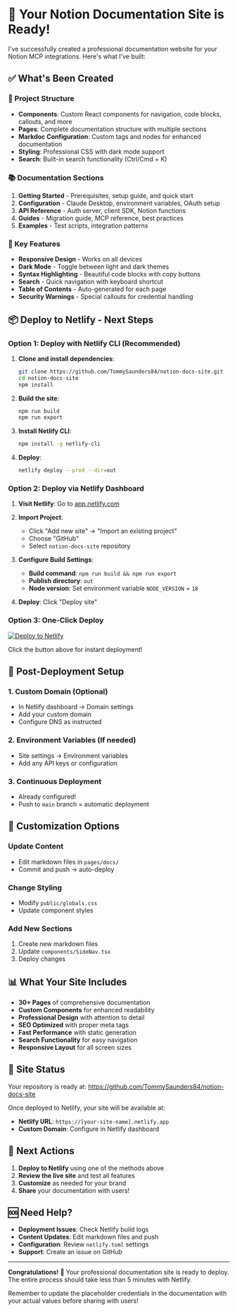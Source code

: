 # 🎉 Your Notion Documentation Site is Ready!

I've successfully created a professional documentation website for your Notion MCP integrations. Here's what I've built:

## ✅ What's Been Created

### 📁 Project Structure
- **Components**: Custom React components for navigation, code blocks, callouts, and more
- **Pages**: Complete documentation structure with multiple sections
- **Markdoc Configuration**: Custom tags and nodes for enhanced documentation
- **Styling**: Professional CSS with dark mode support
- **Search**: Built-in search functionality (Ctrl/Cmd + K)

### 📚 Documentation Sections
1. **Getting Started** - Prerequisites, setup guide, and quick start
2. **Configuration** - Claude Desktop, environment variables, OAuth setup
3. **API Reference** - Auth server, client SDK, Notion functions
4. **Guides** - Migration guide, MCP reference, best practices
5. **Examples** - Test scripts, integration patterns

### 🚀 Key Features
- **Responsive Design** - Works on all devices
- **Dark Mode** - Toggle between light and dark themes
- **Syntax Highlighting** - Beautiful code blocks with copy buttons
- **Search** - Quick navigation with keyboard shortcut
- **Table of Contents** - Auto-generated for each page
- **Security Warnings** - Special callouts for credential handling

## 📦 Deploy to Netlify - Next Steps

### Option 1: Deploy with Netlify CLI (Recommended)

1. **Clone and install dependencies**:
   ```bash
   git clone https://github.com/TommySaunders84/notion-docs-site.git
   cd notion-docs-site
   npm install
   ```

2. **Build the site**:
   ```bash
   npm run build
   npm run export
   ```

3. **Install Netlify CLI**:
   ```bash
   npm install -g netlify-cli
   ```

4. **Deploy**:
   ```bash
   netlify deploy --prod --dir=out
   ```

### Option 2: Deploy via Netlify Dashboard

1. **Visit Netlify**: Go to [app.netlify.com](https://app.netlify.com)

2. **Import Project**:
   - Click "Add new site" → "Import an existing project"
   - Choose "GitHub"
   - Select `notion-docs-site` repository

3. **Configure Build Settings**:
   - **Build command**: `npm run build && npm run export`
   - **Publish directory**: `out`
   - **Node version**: Set environment variable `NODE_VERSION` = `18`

4. **Deploy**: Click "Deploy site"

### Option 3: One-Click Deploy

[![Deploy to Netlify](https://www.netlify.com/img/deploy/button.svg)](https://app.netlify.com/start/deploy?repository=https://github.com/TommySaunders84/notion-docs-site)

Click the button above for instant deployment!

## 🔧 Post-Deployment Setup

### 1. Custom Domain (Optional)
- In Netlify dashboard → Domain settings
- Add your custom domain
- Configure DNS as instructed

### 2. Environment Variables (If needed)
- Site settings → Environment variables
- Add any API keys or configuration

### 3. Continuous Deployment
- Already configured! 
- Push to `main` branch = automatic deployment

## 🎨 Customization Options

### Update Content
- Edit markdown files in `pages/docs/`
- Commit and push → auto-deploy

### Change Styling
- Modify `public/globals.css`
- Update component styles

### Add New Sections
1. Create new markdown files
2. Update `components/SideNav.tsx`
3. Deploy changes

## 📊 What Your Site Includes

- **30+ Pages** of comprehensive documentation
- **Custom Components** for enhanced readability
- **Professional Design** with attention to detail
- **SEO Optimized** with proper meta tags
- **Fast Performance** with static generation
- **Search Functionality** for easy navigation
- **Responsive Layout** for all screen sizes

## 🚦 Site Status

Your repository is ready at: https://github.com/TommySaunders84/notion-docs-site

Once deployed to Netlify, your site will be available at:
- **Netlify URL**: `https://[your-site-name].netlify.app`
- **Custom Domain**: Configure in Netlify dashboard

## 📝 Next Actions

1. **Deploy to Netlify** using one of the methods above
2. **Review the live site** and test all features
3. **Customize** as needed for your brand
4. **Share** your documentation with users!

## 🆘 Need Help?

- **Deployment Issues**: Check Netlify build logs
- **Content Updates**: Edit markdown files and push
- **Configuration**: Review `netlify.toml` settings
- **Support**: Create an issue on GitHub

---

**Congratulations!** 🎊 Your professional documentation site is ready to deploy. The entire process should take less than 5 minutes with Netlify.

Remember to update the placeholder credentials in the documentation with your actual values before sharing with users!
